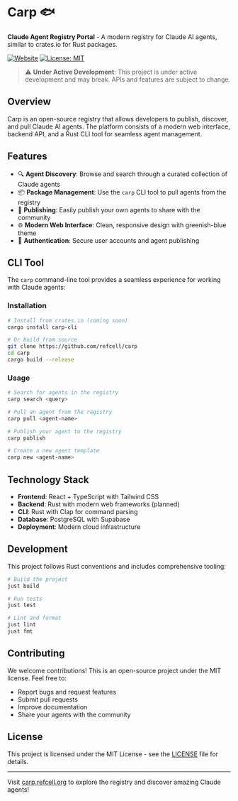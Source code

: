 # Carp 🐟

**Claude Agent Registry Portal** - A modern registry for Claude AI agents, similar to crates.io for Rust packages.

[![Website](https://img.shields.io/badge/Website-carp.refcell.org-blue)](https://carp.refcell.org)
[![License: MIT](https://img.shields.io/badge/License-MIT-yellow.svg)](LICENSE)

> ⚠️ **Under Active Development**: This project is under active development and may break. APIs and features are subject to change.

## Overview

Carp is an open-source registry that allows developers to publish, discover, and pull Claude AI agents. The platform consists of a modern web interface, backend API, and a Rust CLI tool for seamless agent management.

## Features

- 🔍 **Agent Discovery**: Browse and search through a curated collection of Claude agents
- 📦 **Package Management**: Use the `carp` CLI tool to pull agents from the registry
- 🚀 **Publishing**: Easily publish your own agents to share with the community
- 🌐 **Modern Web Interface**: Clean, responsive design with greenish-blue theme
- 🔐 **Authentication**: Secure user accounts and agent publishing

## CLI Tool

The `carp` command-line tool provides a seamless experience for working with Claude agents:

### Installation

```bash
# Install from crates.io (coming soon)
cargo install carp-cli

# Or build from source
git clone https://github.com/refcell/carp
cd carp
cargo build --release
```

### Usage

```bash
# Search for agents in the registry
carp search <query>

# Pull an agent from the registry
carp pull <agent-name>

# Publish your agent to the registry
carp publish

# Create a new agent template
carp new <agent-name>
```

## Technology Stack

- **Frontend**: React + TypeScript with Tailwind CSS
- **Backend**: Rust with modern web frameworks (planned)
- **CLI**: Rust with Clap for command parsing
- **Database**: PostgreSQL with Supabase
- **Deployment**: Modern cloud infrastructure

## Development

This project follows Rust conventions and includes comprehensive tooling:

```bash
# Build the project
just build

# Run tests
just test

# Lint and format
just lint
just fmt
```

## Contributing

We welcome contributions! This is an open-source project under the MIT license. Feel free to:

- Report bugs and request features
- Submit pull requests
- Improve documentation
- Share your agents with the community

## License

This project is licensed under the MIT License - see the [LICENSE](LICENSE) file for details.

---

Visit [carp.refcell.org](https://carp.refcell.org) to explore the registry and discover amazing Claude agents!
